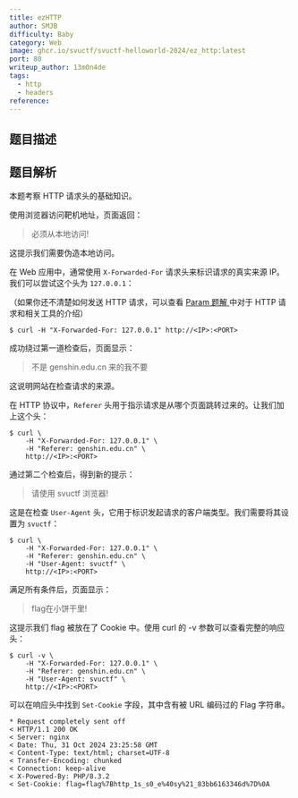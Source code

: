 ```yaml
---
title: ezHTTP
author: SMJB
difficulty: Baby
category: Web
image: ghcr.io/svuctf/svuctf-helloworld-2024/ez_http:latest
port: 80
writeup_author: 13m0n4de
tags:
  - http
  - headers
reference:
---
```


## 题目描述

## 题目解析

本题考察 HTTP 请求头的基础知识。

使用浏览器访问靶机地址，页面返回：

> 必须从本地访问!

这提示我们需要伪造本地访问。

在 Web 应用中，通常使用 `X-Forwarded-For` 请求头来标识请求的真实来源 IP。我们可以尝试这个头为 `127.0.0.1`：

（如果你还不清楚如何发送 HTTP 请求，可以查看 [Param 题解 ](../param/README.md)中对于 HTTP 请求和相关工具的介绍）

```
$ curl -H "X-Forwarded-For: 127.0.0.1" http://<IP>:<PORT>
```

成功绕过第一道检查后，页面显示：

> 不是 genshin.edu.cn 来的我不要

这说明网站在检查请求的来源。

在 HTTP 协议中，`Referer` 头用于指示请求是从哪个页面跳转过来的。让我们加上这个头：

```
$ curl \
    -H "X-Forwarded-For: 127.0.0.1" \
    -H "Referer: genshin.edu.cn" \
    http://<IP>:<PORT>
```

通过第二个检查后，得到新的提示：

> 请使用 svuctf 浏览器!

这是在检查 `User-Agent` 头，它用于标识发起请求的客户端类型。我们需要将其设置为 `svuctf`：

```
$ curl \
    -H "X-Forwarded-For: 127.0.0.1" \
    -H "Referer: genshin.edu.cn" \
    -H "User-Agent: svuctf" \
    http://<IP>:<PORT>
```

满足所有条件后，页面显示：

> flag在小饼干里!

这提示我们 flag 被放在了 Cookie 中。使用 curl 的 -v 参数可以查看完整的响应头：

```
$ curl -v \
    -H "X-Forwarded-For: 127.0.0.1" \
    -H "Referer: genshin.edu.cn" \
    -H "User-Agent: svuctf" \
    http://<IP>:<PORT>
```

可以在响应头中找到 `Set-Cookie` 字段，其中含有被 URL 编码过的 Flag 字符串。

```
* Request completely sent off
< HTTP/1.1 200 OK
< Server: nginx
< Date: Thu, 31 Oct 2024 23:25:58 GMT
< Content-Type: text/html; charset=UTF-8
< Transfer-Encoding: chunked
< Connection: keep-alive
< X-Powered-By: PHP/8.3.2
< Set-Cookie: flag=flag%7Bhttp_1s_s0_e%40sy%21_83bb6163346d%7D%0A
```
